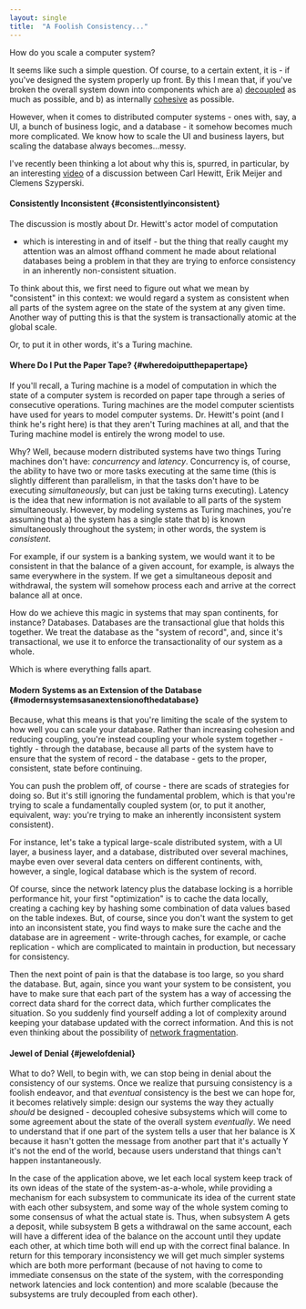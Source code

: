 ```yaml
---
layout: single
title:  "A Foolish Consistency..."
---
```


How do you scale a computer system?

It seems like such a simple question. Of course, to a certain extent, it
is - if you\'ve designed the system properly up front. By this I mean
that, if you\'ve broken the overall system down into components which
are a)
[decoupled](http://en.wikipedia.org/wiki/Coupling_(computer_science)) as
much as possible, and b) as internally
[cohesive](http://en.wikipedia.org/wiki/Cohesion_(computer_science)) as
possible.

However, when it comes to distributed computer systems - ones with, say,
a UI, a bunch of business logic, and a database - it somehow becomes
much more complicated. We know how to scale the UI and business layers,
but scaling the database always becomes\...messy.

I\'ve recently been thinking a lot about why this is, spurred, in
particular, by an interesting
[video](http://channel9.msdn.com/Shows/Going+Deep/Hewitt-Meijer-and-Szyperski-The-Actor-Model-everything-you-wanted-to-know-but-were-afraid-to-ask)
of a discussion between Carl Hewitt, Erik Meijer and Clemens Szyperski.

#### Consistently Inconsistent {#consistentlyinconsistent}

The discussion is mostly about Dr. Hewitt\'s actor model of computation
- which is interesting in and of itself - but the thing that really
caught my attention was an almost offhand comment he made about
relational databases being a problem in that they are trying to enforce
consistency in an inherently non-consistent situation.

To think about this, we first need to figure out what we mean by
\"consistent\" in this context: we would regard a system as consistent
when all parts of the system agree on the state of the system at any
given time. Another way of putting this is that the system is
transactionally atomic at the global scale.

Or, to put it in other words, it\'s a Turing machine.

#### Where Do I Put the Paper Tape? {#wheredoiputthepapertape}

If you\'ll recall, a Turing machine is a model of computation in which
the state of a computer system is recorded on paper tape through a
series of consecutive operations. Turing machines are the model computer
scientists have used for years to model computer systems. Dr. Hewitt\'s
point (and I think he\'s right here) is that they aren\'t Turing
machines at all, and that the Turing machine model is entirely the wrong
model to use.

Why? Well, because modern distributed systems have two things Turing
machines don\'t have: *concurrency* and *latency*. Concurrency is, of
course, the ability to have two or more tasks executing at the same time
(this is slightly different than parallelism, in that the tasks don\'t
have to be executing *simultaneously*, but can just be taking turns
executing). Latency is the idea that new information is not available to
all parts of the system simultaneously. However, by modeling systems as
Turing machines, you\'re assuming that a) the system has a single state
that b) is known simultaneously throughout the system; in other words,
the system is *consistent*.

For example, if our system is a banking system, we would want it to be
consistent in that the balance of a given account, for example, is
always the same everywhere in the system. If we get a simultaneous
deposit and withdrawal, the system will somehow process each and arrive
at the correct balance all at once.

How do we achieve this magic in systems that may span continents, for
instance? Databases. Databases are the transactional glue that holds
this together. We treat the database as the \"system of record\", and,
since it\'s transactional, we use it to enforce the transactionality of
our system as a whole.

Which is where everything falls apart.

#### Modern Systems as an Extension of the Database {#modernsystemsasanextensionofthedatabase}

Because, what this means is that you\'re limiting the scale of the
system to how well you can scale your database. Rather than increasing
cohesion and reducing coupling, you\'re instead coupling your whole
system together - tightly - through the database, because all parts of
the system have to ensure that the system of record - the database -
gets to the proper, consistent, state before continuing.

You can push the problem off, of course - there are scads of strategies
for doing so. But it\'s still ignoring the fundamental problem, which is
that you\'re trying to scale a fundamentally coupled system (or, to put
it another, equivalent, way: you\'re trying to make an inherently
inconsistent system consistent).

For instance, let\'s take a typical large-scale distributed system, with
a UI layer, a business layer, and a database, distributed over several
machines, maybe even over several data centers on different continents,
with, however, a single, logical database which is the system of record.

Of course, since the network latency plus the database locking is a
horrible performance hit, your first \"optimization\" is to cache the
data locally, creating a caching key by hashing some combination of data
values based on the table indexes. But, of course, since you don\'t want
the system to get into an inconsistent state, you find ways to make sure
the cache and the database are in agreement - write-through caches, for
example, or cache replication - which are complicated to maintain in
production, but necessary for consistency.

Then the next point of pain is that the database is too large, so you
shard the database. But, again, since you want your system to be
consistent, you have to make sure that each part of the system has a way
of accessing the correct data shard for the correct data, which further
complicates the situation. So you suddenly find yourself adding a lot of
complexity around keeping your database updated with the correct
information. And this is not even thinking about the possibility of
[network fragmentation](http://en.wikipedia.org/wiki/CAP_theorem).

#### Jewel of Denial {#jewelofdenial}

What to do? Well, to begin with, we can stop being in denial about the
consistency of our systems. Once we realize that pursuing consistency is
a foolish endeavor, and that *eventual* consistency is the best we can
hope for, it becomes relatively simple: design our systems the way they
actually *should* be designed - decoupled cohesive subsystems which will
come to some agreement about the state of the overall system
*eventually*. We need to understand that if one part of the system tells
a user that her balance is X because it hasn\'t gotten the message from
another part that it\'s actually Y it\'s not the end of the world,
because users understand that things can\'t happen instantaneously.

In the case of the application above, we let each local system keep
track of its own ideas of the state of the system-as-a-whole, while
providing a mechanism for each subsystem to communicate its idea of the
current state with each other subsystem, and some way of the whole
system coming to some consensus of what the actual state is. Thus, when
subsystem A gets a deposit, while subsystem B gets a withdrawal on the
same account, each will have a different idea of the balance on the
account until they update each other, at which time both will end up
with the correct final balance. In return for this temporary
inconsistency we will get much simpler systems which are both more
performant (because of not having to come to immediate consensus on the
state of the system, with the corresponding network latencies and lock
contention) and more scalable (because the subsystems are truly
decoupled from each other).
